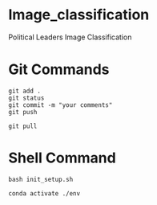 # Image_classification
Political Leaders Image Classification

# Git Commands

```
git add .
git status
git commit -m "your comments"
git push

git pull
```
# Shell Command
```
bash init_setup.sh

conda activate ./env
```